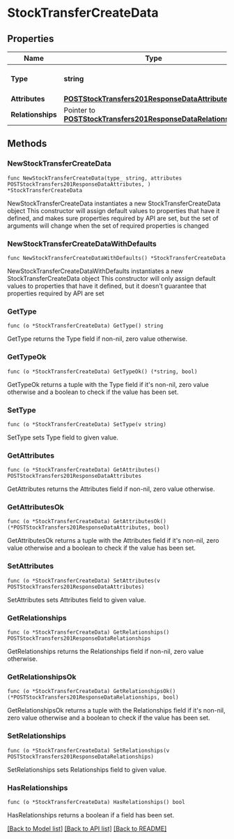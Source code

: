 # StockTransferCreateData

## Properties

Name | Type | Description | Notes
------------ | ------------- | ------------- | -------------
**Type** | **string** | The resource&#39;s type | [default to "stock_transfers"]
**Attributes** | [**POSTStockTransfers201ResponseDataAttributes**](POSTStockTransfers201ResponseDataAttributes.md) |  | 
**Relationships** | Pointer to [**POSTStockTransfers201ResponseDataRelationships**](POSTStockTransfers201ResponseDataRelationships.md) |  | [optional] 

## Methods

### NewStockTransferCreateData

`func NewStockTransferCreateData(type_ string, attributes POSTStockTransfers201ResponseDataAttributes, ) *StockTransferCreateData`

NewStockTransferCreateData instantiates a new StockTransferCreateData object
This constructor will assign default values to properties that have it defined,
and makes sure properties required by API are set, but the set of arguments
will change when the set of required properties is changed

### NewStockTransferCreateDataWithDefaults

`func NewStockTransferCreateDataWithDefaults() *StockTransferCreateData`

NewStockTransferCreateDataWithDefaults instantiates a new StockTransferCreateData object
This constructor will only assign default values to properties that have it defined,
but it doesn't guarantee that properties required by API are set

### GetType

`func (o *StockTransferCreateData) GetType() string`

GetType returns the Type field if non-nil, zero value otherwise.

### GetTypeOk

`func (o *StockTransferCreateData) GetTypeOk() (*string, bool)`

GetTypeOk returns a tuple with the Type field if it's non-nil, zero value otherwise
and a boolean to check if the value has been set.

### SetType

`func (o *StockTransferCreateData) SetType(v string)`

SetType sets Type field to given value.


### GetAttributes

`func (o *StockTransferCreateData) GetAttributes() POSTStockTransfers201ResponseDataAttributes`

GetAttributes returns the Attributes field if non-nil, zero value otherwise.

### GetAttributesOk

`func (o *StockTransferCreateData) GetAttributesOk() (*POSTStockTransfers201ResponseDataAttributes, bool)`

GetAttributesOk returns a tuple with the Attributes field if it's non-nil, zero value otherwise
and a boolean to check if the value has been set.

### SetAttributes

`func (o *StockTransferCreateData) SetAttributes(v POSTStockTransfers201ResponseDataAttributes)`

SetAttributes sets Attributes field to given value.


### GetRelationships

`func (o *StockTransferCreateData) GetRelationships() POSTStockTransfers201ResponseDataRelationships`

GetRelationships returns the Relationships field if non-nil, zero value otherwise.

### GetRelationshipsOk

`func (o *StockTransferCreateData) GetRelationshipsOk() (*POSTStockTransfers201ResponseDataRelationships, bool)`

GetRelationshipsOk returns a tuple with the Relationships field if it's non-nil, zero value otherwise
and a boolean to check if the value has been set.

### SetRelationships

`func (o *StockTransferCreateData) SetRelationships(v POSTStockTransfers201ResponseDataRelationships)`

SetRelationships sets Relationships field to given value.

### HasRelationships

`func (o *StockTransferCreateData) HasRelationships() bool`

HasRelationships returns a boolean if a field has been set.


[[Back to Model list]](../README.md#documentation-for-models) [[Back to API list]](../README.md#documentation-for-api-endpoints) [[Back to README]](../README.md)


